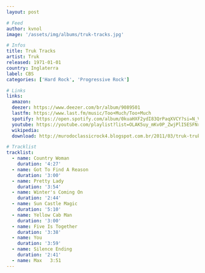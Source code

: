 ```yaml
---
layout: post

# Feed
author: kvnol
image: '/assets/img/albums/truk-tracks.jpg'

# Infos
title: Truk Tracks
artist: Truk
released: 1971-01-01
country: Inglaterra
label: CBS
categories: ['Hard Rock', 'Progressive Rock']

# Links
links:
  amazon:
  deezer: https://www.deezer.com/br/album/9089501
  lastfm: https://www.last.fm/music/Too+Much/Too+Much
  spotify: https://open.spotify.com/album/0kuaHXF2ydI83QrPaqXVCY?si=N_VIIDjSTiitEDSrR7Qk3Q
  youtube: https://youtube.com/playlist?list=OLAK5uy_mKv0P_ZwjPlI5ESFNr-qE3RggJAimBKWQ
  wikipedia:
  download: http://murodoclassicrock4.blogspot.com.br/2011/03/truk-truk-tracks-1971.html

# Tracklist
tracklist:
  - name: Country Woman
    duration: '4:27'
  - name: Got To Find A Reason
    duration: '3:00'
  - name: Pretty Lady
    duration: '3:54'
  - name: Winter's Coming On
    duration: '2:44'
  - name: Sun Castle Magic
    duration: '5:10'
  - name: Yellow Cab Man
    duration: '3:00'
  - name: Five Is Together
    duration: '3:38'
  - name: You
    duration: '3:59'
  - name: Silence Ending
    duration: '2:41'
  - name: Max	3:51
---
```

